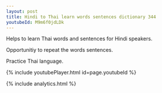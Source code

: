 ```yaml
---
layout: post
title: Hindi to Thai learn words sentences dictionary 344 
youtubeId: M9m6f0jdLDk
---
```

 
 
Helps to learn Thai words and sentences for Hindi speakers.

Opportunitiy to repeat the words sentences. 

Practice Thai language. 
 
{% include youtubePlayer.html id=page.youtubeId %}
 
 
{% include analytics.html %}
